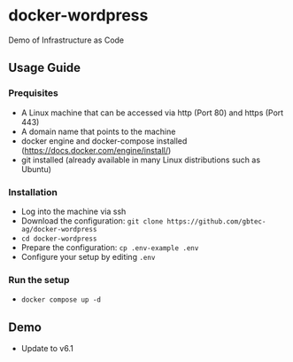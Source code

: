 # docker-wordpress

Demo of Infrastructure as Code

## Usage Guide

### Prequisites

* A Linux machine that can be accessed via http (Port 80) and https (Port 443)
* A domain name that points to the machine
* docker engine and docker-compose installed (https://docs.docker.com/engine/install/)
* git installed (already available in many Linux distributions such as Ubuntu)

### Installation

* Log into the machine via ssh
* Download the configuration: `git clone https://github.com/gbtec-ag/docker-wordpress`
* `cd docker-wordpress`
* Prepare the configuration: `cp .env-example .env`
* Configure your setup by editing `.env`

### Run the setup

* `docker compose up -d`

## Demo

* Update to v6.1
